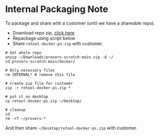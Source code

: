 # Internal Packaging Note

To package and share with a customer (until we have a shareable repo).

* Download repo zip, [click here](https://github.com/tryretool/proserv-scratch/archive/refs/heads/main.zip)
* Repackage using script below
* Share `retool-docker-ps.zip` with customer.

```
# Get whole repo
unzip ~/Downloads/proserv-scratch-main.zip -d ~/
cd proserv-scratch-main/docker/

# Only necessary files
rm INTERNAL* # remove this file

# Create zip file for customer
zip -r retool-docker-ps.zip *

# put it on desktop
cp retool-docker-ps.zip ~/Desktop/

# cleanup
cd
rm -rf ~/proserv-*
```

And then share `~/Desktop/retool-docker-ps.zip` with customer.
